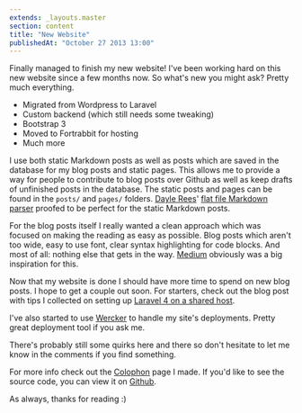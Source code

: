```yaml
---
extends: _layouts.master
section: content
title: "New Website"
publishedAt: "October 27 2013 13:00"
---
```

Finally managed to finish my new website! I've been working hard on this new website since a few months now. So what's new you might ask? Pretty much everything.<!--more-->

- Migrated from Wordpress to Laravel
- Custom backend (which still needs some tweaking)
- Bootstrap 3
- Moved to Fortrabbit for hosting
- Much more

I use both static Markdown posts as well as posts which are saved in the database for my blog posts and static pages. This allows me to provide a way for people to contribute to blog posts over Github as well as keep drafts of unfinished posts in the database. The static posts and pages can be found in the `posts/` and `pages/` folders. [Dayle Rees](https://twitter.com/daylerees)' [flat file Markdown parser](https://github.com/daylerees/kurenai) proofed to be perfect for the static Markdown posts.

For the blog posts itself I really wanted a clean approach which was focused on making the reading as easy as possible. Blog posts which aren't too wide, easy to use font, clear syntax highlighting for code blocks. And most of all: nothing else that gets in the way. [Medium](https://medium.com/) obviously was a big inspiration for this.

Now that my website is done I should have more time to spend on new blog posts. I hope to get a couple out soon. For starters, check out the blog post with tips I collected on setting up [Laravel 4 on a shared host](http://driesvints.com/blog/laravel-4-on-a-shared-host/).

I've also started to use [Wercker](http://wercker.com/) to handle my site's deployments. Pretty great deployment tool if you ask me.

There's probably still some quirks here and there so don't hesitate to let me know in the comments if you find something.

For more info check out the [Colophon](http://driesvints.com/colophon) page I made. If you'd like to see the source code, you can view it on [Github](https://github.com/driesvints/driesvints.com).

As always, thanks for reading :)
